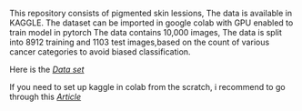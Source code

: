 This repository consists of pigmented skin lessions, The data is available in KAGGLE.
The dataset can be imported in google colab with GPU enabled to train model in pytorch
The data contains 10,000 images,
The data is split into 8912 training and 1103 test images,based on the count of various cancer categories to avoid biased classification.

Here is the *[Data set](https://www.kaggle.com/kmader/skin-cancer-mnist-ham10000)*

If you need to set up kaggle in colab from the scratch, i recommend to go through this *[Article](https://towardsdatascience.com/setting-up-kaggle-in-google-colab-ebb281b61463)*
